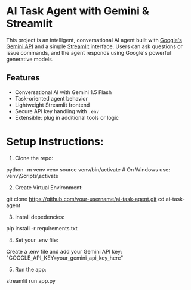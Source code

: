 # AI Task Agent with Gemini & Streamlit

This project is an intelligent, conversational AI agent built with [Google's Gemini API](https://ai.google.dev/) and a simple [Streamlit](https://streamlit.io/) interface. Users can ask questions or issue commands, and the agent responds using Google's powerful generative models.

## Features

- Conversational AI with Gemini 1.5 Flash
- Task-oriented agent behavior
- Lightweight Streamlit frontend
- Secure API key handling with `.env`
- Extensible: plug in additional tools or logic


# Setup Instructions:
1) Clone the repo:


python -m venv venv
source venv/bin/activate  # On Windows use: venv\Scripts\activate

2) Create Virtual Environment:

git clone https://github.com/your-username/ai-task-agent.git
cd ai-task-agent


3) Install depedencies:

pip install -r requirements.txt

4) Set your .env file:

Create a .env file and add your Gemini API key:
"GOOGLE_API_KEY=your_gemini_api_key_here"


5) Run the app:


streamlit run app.py


